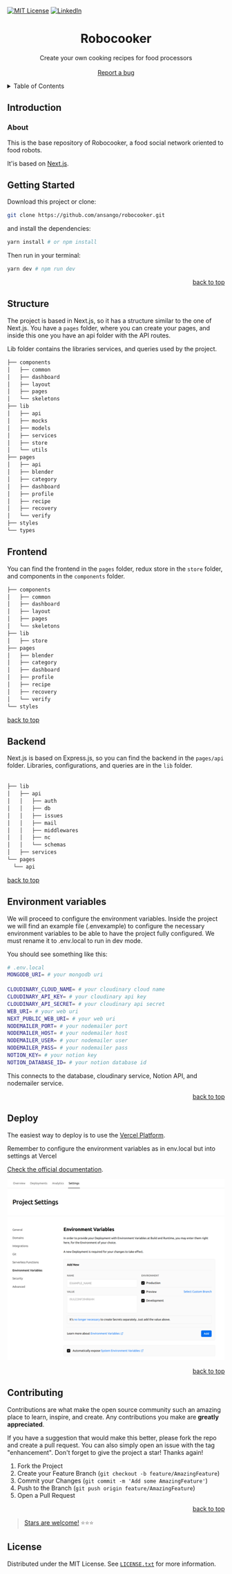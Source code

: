 [![MIT License][license-shield]][license-url]
[![LinkedIn][linkedin-shield]][linkedin-url]

<div align="center"> 
  <h1 align="center">Robocooker</h1>

  <p align="center">
   Create your own cooking recipes for food processors
    <br />
    <br />
    <a href="https://github.com/ansango/robocooker/issues">Report a bug</a>
  </p>
</div>

<div id="top"></div>

<details>
  <summary>Table of Contents</summary>
  <ol>
    <li><a href="#about">Introduction</a></li>
    <li><a href="#getting-started">Getting Started</a></li>
    <li><a href="sctructure">Structure</a></li>
    <li><a href="#frontend">Frontend</a></li>
    <li><a href="#backend">Backend</a></li>
    <li><a href="#environment-variables">Environment variables</a></li>
    <li><a href="#deploy">Deploy</a></li>
    <li><a href="#contributing">Contributing</a></li>
  </ol>
</details>

## Introduction

### About

This is the base repository of Robocooker, a food social network oriented to food robots.

It'is based on [Next.js](https://nextjs.org/).

## Getting Started

Download this project or clone:

```bash
git clone https://github.com/ansango/robocooker.git
```

and install the dependencies:

```bash
yarn install # or npm install
```

Then run in your terminal:

```bash
yarn dev # npm run dev
```

<p align="right"><a href="#top">back to top</a></p>

## Structure

The project is based in Next.js, so it has a structure similar to the one of Next.js. You have a `pages` folder, where you can create your pages, and inside this one you have an api folder with the API routes.

Lib folder contains the libraries services, and queries used by the project.

```bash
├── components
│   ├── common
│   ├── dashboard
│   ├── layout
│   ├── pages
│   └── skeletons
├── lib
│   ├── api
│   ├── mocks
│   ├── models
│   ├── services
│   ├── store
│   └── utils
├── pages
│   ├── api
│   ├── blender
│   ├── category
│   ├── dashboard
│   ├── profile
│   ├── recipe
│   ├── recovery
│   └── verify
├── styles
└── types
```

## Frontend

You can find the frontend in the `pages` folder, redux store in the `store` folder, and components in the `components` folder.

```bash
├── components
│   ├── common
│   ├── dashboard
│   ├── layout
│   ├── pages
│   └── skeletons
├── lib
│   ├── store
├── pages
│   ├── blender
│   ├── category
│   ├── dashboard
│   ├── profile
│   ├── recipe
│   ├── recovery
│   └── verify
└── styles
```

<p> <a href="#top">back to top</a></p>

## Backend

Next.js is based on Express.js, so you can find the backend in the `pages/api` folder. Libraries, configurations, and queries are in the `lib` folder.

```bash

├── lib
│   ├── api
│   │   ├── auth
│   │   ├── db
│   │   ├── issues
│   │   ├── mail
│   │   ├── middlewares
│   │   ├── nc
│   │   └── schemas
│   ├── services
└── pages
  └── api

```

<p> <a href="#top">back to top</a></p>

## Environment variables

We will proceed to configure the environment variables. Inside the project we will find an example file (.envexample) to configure the necessary environment variables to be able to have the project fully configured. We must rename it to .env.local to run in dev mode.

You should see something like this:

```bash
# .env.local
MONGODB_URI= # your mongodb uri

CLOUDINARY_CLOUD_NAME= # your cloudinary cloud name
CLOUDINARY_API_KEY= # your cloudinary api key
CLOUDINARY_API_SECRET= # your cloudinary api secret
WEB_URI= # your web uri
NEXT_PUBLIC_WEB_URI= # your web uri
NODEMAILER_PORT= # your nodemailer port
NODEMAILER_HOST= # your nodemailer host
NODEMAILER_USER= # your nodemailer user
NODEMAILER_PASS= # your nodemailer pass
NOTION_KEY= # your notion key
NOTION_DATABASE_ID= # your notion database id

```

This connects to the database, cloudinary service, Notion API, and nodemailer service.

<p align="right"><a href="#top">back to top</a></p>

## Deploy

The easiest way to deploy is to use the [Vercel Platform](https://vercel.com/).

Remember to configure the environment variables as in env.local but into settings at Vercel

[Check the official documentation](https://vercel.com/docs/concepts/projects/environment-variables).

<div align="center">
  <img src="Readme.png" width="650">
</div>

<p align="right"><a href="#top">back to top</a></p>

## Contributing

Contributions are what make the open source community such an amazing place to learn, inspire, and create. Any contributions you make are **greatly appreciated**.

If you have a suggestion that would make this better, please fork the repo and create a pull request. You can also simply open an issue with the tag "enhancement".
Don't forget to give the project a star! Thanks again!

1. Fork the Project
2. Create your Feature Branch (`git checkout -b feature/AmazingFeature`)
3. Commit your Changes (`git commit -m 'Add some AmazingFeature'`)
4. Push to the Branch (`git push origin feature/AmazingFeature`)
5. Open a Pull Request

<p align="right"><a href="#top">back to top</a></p>

> [Stars are welcome!](https://github.com/ansango/robocooker) ⭐⭐⭐

## License

Distributed under the MIT License. See [`LICENSE.txt`](https://github.com/ansango/robocooker/blob/main/LICENSE.txt) for more information.

<!-- MARKDOWN LINKS & IMAGES -->
<!-- https://www.markdownguide.org/basic-syntax/#reference-style-links -->

[license-shield]: https://img.shields.io/github/license/othneildrew/Best-README-Template.svg?style=for-the-badge
[license-url]: https://github.com/ansango/robocooker/blob/main/LICENSE.txt
[linkedin-shield]: https://img.shields.io/badge/-LinkedIn-black.svg?style=for-the-badge&logo=linkedin&colorB=555
[linkedin-url]: https://linkedin.com/in/ansango
